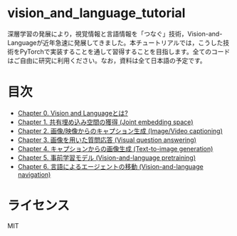 # vision_and_language_tutorial
深層学習の発展により，視覚情報と言語情報を「つなぐ」技術，Vision-and-Languageが近年急速に発展してきました。本チュートリアルでは，こうした技術をPyTorchで実装することを通して習得することを目指します。全てのコードはご自由に研究に利用ください。なお，資料は全て日本語の予定です。

# 目次
- [Chapter 0. Vision and Languageとは?](https://github.com/misogil0116/vision_and_language_tutorial/tree/main/chapter_0)
- [Chapter 1. 共有埋め込み空間の獲得 (Joint embedding space)]()
- [Chapter 2. 画像/映像からのキャプション生成 (Image/Video captioning)]()
- [Chapter 3. 画像を用いた質問応答 (Visual question answering)]()
- [Chapter 4. キャプションからの画像生成 (Text-to-image generation)]()
- [Chapter 5. 事前学習モデル (Vision-and-language pretraining)]()
- [Chapter 6. 言語によるエージェントの移動 (Vision-and-language navigation)]()

# ライセンス
MIT
